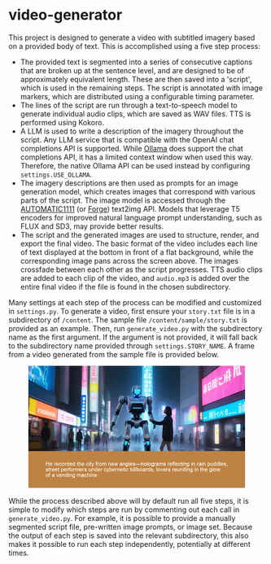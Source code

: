 # video-generator
This project is designed to generate a video with subtitled imagery based on a provided body of text. This is accomplished using a five step process:

- The provided text is segmented into a series of consecutive captions that are broken up at the sentence level, and are designed to be of approximately equivalent length. These are then saved into a 'script', which is used in the remaining steps. The script is annotated with image markers, which are distributed using a configurable timing parameter.
- The lines of the script are run through a text-to-speech model to generate individual audio clips, which are saved as WAV files. TTS is performed using Kokoro.
- A LLM is used to write a description of the imagery throughout the script. Any LLM service that is compatible with the OpenAI chat completions API is supported. While [Ollama](https://github.com/ollama/ollama) does support the chat completions API, it has a limited context window when used this way. Therefore, the native Ollama API can be used instead by configuring `settings.USE_OLLAMA`.
- The imagery descriptions are then used as prompts for an image generation model, which creates images that correspond with various parts of the script. The image model is accessed through the [AUTOMATIC1111](https://github.com/AUTOMATIC1111/stable-diffusion-webui) (or [Forge](https://github.com/lllyasviel/stable-diffusion-webui-forge)) text2img API. Models that leverage T5 encoders for improved natural language prompt understanding, such as FLUX and SD3, may provide better results.
- The script and the generated images are used to structure, render, and export the final video. The basic format of the video includes each line of text displayed at the bottom in front of a flat background, while the corresponding image pans across the screen above. The images crossfade between each other as the script progresses. TTS audio clips are added to each clip of the video, and `audio.mp3` is added over the entire final video if the file is found in the chosen subdirectory.

Many settings at each step of the process can be modified and customized in `settings.py`. To generate a video, first ensure your `story.txt` file is in a subdirectory of `/content`. The sample file `/content/sample/story.txt` is provided as an example. Then, run `generate_video.py` with the subdirectory name as the first argument. If the argument is not provided, it will fall back to the subdirectory name provided through `settings.STORY_NAME`. A frame from a video generated from the sample file is provided below.

<div style="text-align: center;">
  <img src="readme-img.png" alt="Sample frame">
</div>

While the process described above will by default run all five steps, it is simple to modify which steps are run by commenting out each call in `generate_video.py`. For example, it is possible to provide a manually segmented script file, pre-written image prompts, or image set. Because the output of each step is saved into the relevant subdirectory, this also makes it possible to run each step independently, potentially at different times.